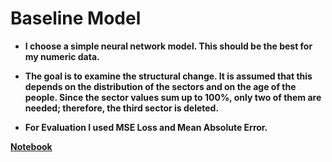 # Baseline Model

- **I choose a simple neural network model. This should be the best for my numeric data.**

- **The goal is to examine the structural change. It is assumed that this depends on the distribution of the sectors and on the age of the people. Since the sector values sum up to 100%, only two of them are needed; therefore, the third sector is deleted.**

- **For Evaluation I used MSE Loss and Mean Absolute Error.**


**[Notebook](baseline_model.ipynb)**
